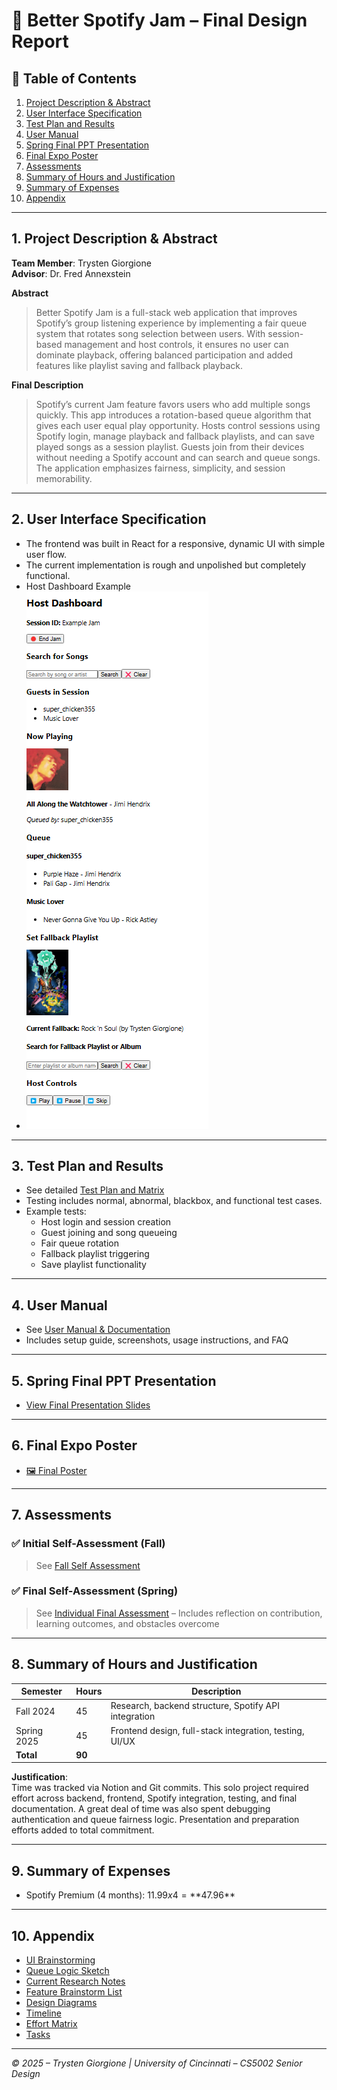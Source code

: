 
# 🎵 Better Spotify Jam – Final Design Report

## 📘 Table of Contents
1. [Project Description & Abstract](#1-project-description--abstract)
2. [User Interface Specification](#2-user-interface-specification)
3. [Test Plan and Results](#3-test-plan-and-results)
4. [User Manual](#4-user-manual)
5. [Spring Final PPT Presentation](#5-spring-final-ppt-presentation)
6. [Final Expo Poster](#6-final-expo-poster)
7. [Assessments](#7-assessments)
8. [Summary of Hours and Justification](#8-summary-of-hours-and-justification)
9. [Summary of Expenses](#9-summary-of-expenses)
10. [Appendix](#10-appendix)

---

## 1. Project Description & Abstract

**Team Member**: Trysten Giorgione  
**Advisor**: Dr. Fred Annexstein  

**Abstract**  
> Better Spotify Jam is a full-stack web application that improves Spotify’s group listening experience by implementing a fair queue system that rotates song selection between users. With session-based management and host controls, it ensures no user can dominate playback, offering balanced participation and added features like playlist saving and fallback playback.

**Final Description**  
> Spotify’s current Jam feature favors users who add multiple songs quickly. This app introduces a rotation-based queue algorithm that gives each user equal play opportunity. Hosts control sessions using Spotify login, manage playback and fallback playlists, and can save played songs as a session playlist. Guests join from their devices without needing a Spotify account and can search and queue songs. The application emphasizes fairness, simplicity, and session memorability.

---

## 2. User Interface Specification

- The frontend was built in React for a responsive, dynamic UI with simple user flow.
- The current implementation is rough and unpolished but completely functional.
- Host Dashboard Example
- ![Host Dashboard](screenshots/host_dashboard.png)

---

## 3. Test Plan and Results

- See detailed [Test Plan and Matrix](Test_Plan.md)
- Testing includes normal, abnormal, blackbox, and functional test cases.
- Example tests:
  - Host login and session creation
  - Guest joining and song queueing
  - Fair queue rotation
  - Fallback playlist triggering
  - Save playlist functionality

---

## 4. User Manual

- See [User Manual & Documentation](User_Documentation_Better_Spotify_Jam.md)
- Includes setup guide, screenshots, usage instructions, and FAQ

---

## 5. Spring Final PPT Presentation

- [View Final Presentation Slides](Final_Deliverables/Better_Spotify_Jam_Presentation.pptx)

---

## 6. Final Expo Poster

- [🖼️ Final Poster](Final_Deliverables/Fair-Spotify-Jam-Poster-IV.pdf)

---

## 7. Assessments

### ✅ Initial Self-Assessment (Fall)
> See [Fall Self Assessment](HomeworkFiles/individual_assessment.pdf)

### ✅ Final Self-Assessment (Spring)
> See [Individual Final Assessment](Final_Deliverables/Assignmment_6_Individual_Assessment.pdf) – Includes reflection on contribution, learning outcomes, and obstacles overcome

---

## 8. Summary of Hours and Justification

| Semester     | Hours | Description |
|--------------|-------|-------------|
| Fall 2024    | 45    | Research, backend structure, Spotify API integration |
| Spring 2025  | 45    | Frontend design, full-stack integration, testing, UI/UX |
| **Total**    | **90**|

**Justification**:  
Time was tracked via Notion and Git commits. This solo project required effort across backend, frontend, Spotify integration, testing, and final documentation. A great deal of time was also spent debugging authentication and queue fairness logic. Presentation and preparation efforts added to total commitment.

---

## 9. Summary of Expenses

- Spotify Premium (4 months): $11.99 x 4 = **$47.96**

---

## 10. Appendix

- [UI Brainstorming](UI_Brainstorming.png)
- [Queue Logic Sketch](Queue_Logic_Brainstorming.png)
- [Current Research Notes](Research.md)
- [Feature Brainstorm List](Ideas.md)
- [Design Diagrams](Design_Diagrams_MkII.png)
- [Timeline](Task_Timeline_MkII.png)
- [Effort Matrix](Task_effort_matrix_mkII.png)
- [Tasks](TaskList.md)

---

*© 2025 – Trysten Giorgione | University of Cincinnati – CS5002 Senior Design*
